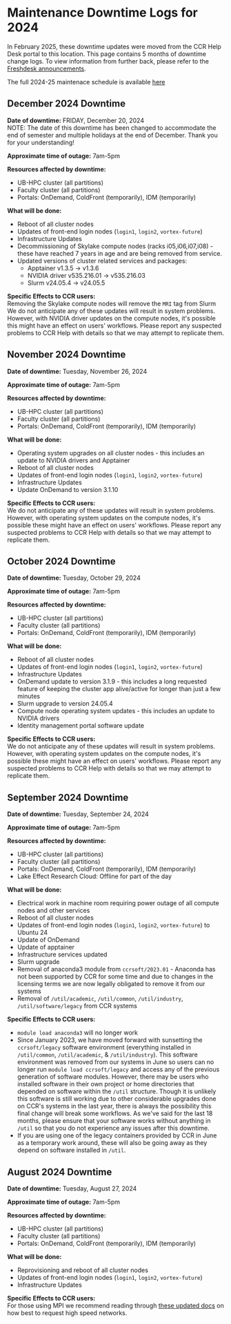 # Maintenance Downtime Logs for 2024

In February 2025, these downtime updates were moved from the CCR Help Desk portal to this location.  This page contains 5 months of downtime change logs.  To view information from further back, please refer to the [Freshdesk announcements](https://ubccr.freshdesk.com/support/discussions/forums/5000296650).

The full 2024-25 maintenace schedule is available [here](2025-downtime-schedule.md)  

## December 2024 Downtime  

**Date of downtime:** FRIDAY, December 20, 2024  
NOTE: The date of this downtime has been changed to accommodate the end of semester and multiple holidays at the end of December.  Thank you for your understanding!

**Approximate time of outage:** 7am-5pm

**Resources affected by downtime:**

 - UB-HPC cluster (all partitions) 
 - Faculty cluster (all partitions)
 - Portals: OnDemand, ColdFront (temporarily), IDM (temporarily) 

**What will be done:**

 - Reboot of all cluster nodes
 - Updates of front-end login nodes (`login1`, `login2`, `vortex-future`)
 - Infrastructure Updates
 - Decommissioning of Skylake compute nodes (racks i05,i06,i07,i08) - these have reached 7 years in age and are being removed from service.
- Updated versions of cluster related services and packages:
    - Apptainer v1.3.5 -> v1.3.6
    - NVIDIA driver v535.216.01 -> v535.216.03
    - Slurm v24.05.4 -> v24.05.5

**Specific Effects to CCR users:**  
Removing the Skylake compute nodes will remove the `MRI` tag from Slurm
We do not anticipate any of these updates will result in system problems.  However, with NVIDIA driver updates on the compute nodes, it's possible this might have an effect on users' workflows.  Please report any suspected problems to CCR Help with details so that we may attempt to replicate them.

## November 2024 Downtime  

**Date of downtime:** Tuesday, November 26, 2024

**Approximate time of outage:** 7am-5pm

**Resources affected by downtime:**

 - UB-HPC cluster (all partitions) 
 - Faculty cluster (all partitions)
 - Portals: OnDemand, ColdFront (temporarily), IDM (temporarily) 

**What will be done:**

 - Operating system upgrades on all cluster nodes - this includes an update to NVIDIA drivers and Apptainer
 - Reboot of all cluster nodes
 - Updates of front-end login nodes (`login1`, `login2`, `vortex-future`)
 - Infrastructure Updates
 - Update OnDemand to version 3.1.10

**Specific Effects to CCR users:**  
We do not anticipate any of these updates will result in system problems.  However, with operating system updates on the compute nodes, it's possible these might have an effect on users' workflows.  Please report any suspected problems to CCR Help with details so that we may attempt to replicate them.

## October 2024 Downtime  

**Date of downtime:** Tuesday, October 29, 2024

**Approximate time of outage:** 7am-5pm

**Resources affected by downtime:**

 - UB-HPC cluster (all partitions) 
 - Faculty cluster (all partitions)
 - Portals: OnDemand, ColdFront (temporarily), IDM (temporarily) 

**What will be done:**

 - Reboot of all cluster nodes
 - Updates of front-end login nodes (`login1`, `login2`, `vortex-future`)
 - Infrastructure Updates
 - OnDemand update to version 3.1.9 - this includes a long requested feature of keeping the cluster app alive/active for longer than just a few minutes 
 - Slurm upgrade to version 24.05.4
 - Compute node operating system updates - this includes an update to NVIDIA drivers
- Identity management portal software update

**Specific Effects to CCR users:**  
We do not anticipate any of these updates will result in system problems.  However, with operating system updates on the compute nodes, it's possible these might have an effect on users' workflows.  Please report any suspected problems to CCR Help with details so that we may attempt to replicate them.

## September 2024 Downtime

**Date of downtime:** Tuesday, September 24, 2024

**Approximate time of outage:** 7am-5pm

**Resources affected by downtime:**

 - UB-HPC cluster (all partitions) 
 - Faculty cluster (all partitions)
 - Portals: OnDemand, ColdFront (temporarily), IDM (temporarily) 
 - Lake Effect Research Cloud: Offline for part of the day

**What will be done:**

 - Electrical work in machine room requiring power outage of all compute nodes and other services
 - Reboot of all cluster nodes
 - Updates of front-end login nodes (`login1`, `login2`, `vortex-future`) to Ubuntu 24
 - Update of OnDemand
 - Update of apptainer
 - Infrastructure services updated
 - Slurm upgrade
 - Removal of anaconda3 module from `ccrsoft/2023.01` - Anaconda has not been supported by CCR for some time and due to changes in the licensing terms we are now legally obligated to remove it from our systems
 - Removal of `/util/academic`, `/util/common`, `/util/industry`, `/util/software/legacy` from CCR systems

**Specific Effects to CCR users:**  

 - `module load anaconda3` will no longer work
 - Since January 2023, we have moved forward with sunsetting the `ccrsoft/legacy` software environment (everything installed in `/util/common`, `/util/academic`, & `/util/industry`).  This software environment was removed from our systems in June so users can no longer run `module load ccrsoft/legacy` and access any of the previous generation of software modules.  However, there may be users who installed software in their own project or home directories that depended on software within the `/util` structure.  Though it is unlikely this software is still working due to other considerable upgrades done on CCR's systems in the last year, there is always the possibility this final change will break some workflows.  As we've said for the last 18 months, please ensure that your software works without anything in `/util` so that you do not experience any issues after this downtime.  
 - If you are using one of the legacy containers provided by CCR in June as a temporary work around, these will also be going away as they depend on software installed in `/util`.

## August 2024 Downtime

 **Date of downtime:** Tuesday, August 27, 2024

**Approximate time of outage:** 7am-5pm

**Resources affected by downtime:**

 - UB-HPC cluster (all partitions) 
 - Faculty cluster (all partitions)
 - Portals: OnDemand, ColdFront (temporarily), IDM (temporarily) 

**What will be done:**

 - Reprovisioning and reboot of all cluster nodes
 - Updates of front-end login nodes (`login1`, `login2`, `vortex-future`)
 - Infrastructure Updates

**Specific Effects to CCR users:**  
For those using MPI we recommend reading through [these updated docs](../hpc/jobs.md#mpi) on how best to request high speed networks.